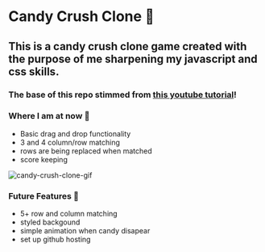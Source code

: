 # Candy Crush Clone 🍭
## This is a candy crush clone game created with the purpose of me sharpening my javascript and css skills.
### The base of this repo stimmed from [this youtube tutorial](https://www.youtube.com/watch?v=XD5sZWxwJUk)! 

### Where I am at now 🍬
- Basic drag and drop functionality
- 3 and 4 column/row matching
- rows are being replaced when matched 
- score keeping

![candy-crush-clone-gif](https://user-images.githubusercontent.com/7613670/109446990-56d41a00-7a08-11eb-8ef2-807d7b17530a.gif)


### Future Features 🧁
- 5+ row and column matching 
- styled backgound
- simple animation when candy disapear
- set up github hosting
